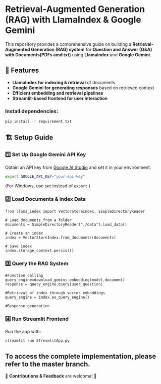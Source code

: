# Retrieval-Augmented Generation (RAG) with LlamaIndex & Google Gemini

This repository provides a comprehensive guide on building a **Retrieval-Augmented Generation (RAG) system** for **Question and Answer (Q&A) with Documents(PDFs amd txt)** using **LlamaIndex** and **Google Gemini**.

## 🚀 Features
- **LlamaIndex for indexing & retrieval** of documents
- **Google Gemini for generating responses** based on retrieved context
- **Efficient embedding and retrieval pipelines**
- **Streamlit-based frontend for user interaction**

### Install dependencies:
```sh
pip install -r requirement.txt
```
## 🏗️ Setup Guide

### 1️⃣ **Set Up Google Gemini API Key**
Obtain an API key from [Google AI Studio](https://ai.google.dev) and set it in your environment:
```sh
export GOOGLE_API_KEY="your-api-key"
```
(For Windows, use `set` instead of `export`.)

### 2️⃣ **Load Documents & Index Data**
```
from llama_index import VectorStoreIndex, SimpleDirectoryReader

# Load documents from a folder
documents = SimpleDirectoryReader("./data").load_data()

# Create an index
index = VectorStoreIndex.from_documents(documents)

# Save index
index.storage_context.persist()
```

### 3️⃣ **Query the RAG System**
```
#Function calling
query_engine=download_gemini_embedding(model,document)
response = query_engine.query(user_question)

#Retrieval of index through vector embeddings 
query_engine = index.as_query_engine()

#Response generation

```

### 4️⃣ **Run Streamlit Frontend**
Run the app with:
```sh
streamlit run StreamlitApp.py
```

## To access the complete implementation, please refer to the master branch.

🔗 **Contributions & Feedback** are welcome! 🔗
